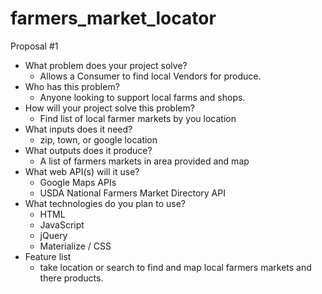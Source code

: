 # farmers_market_locator
Proposal #1
* What problem does your project solve?
  * Allows a Consumer to find local Vendors for produce.
* Who has this problem?
  * Anyone looking to support local farms and shops.
* How will your project solve this problem?
  * Find list of local farmer markets by you location
* What inputs does it need?
  * zip, town, or google location
* What outputs does it produce?
  * A list of farmers markets in area provided and map
* What web API(s) will it use?
  * Google Maps APIs
  * USDA National Farmers Market Directory API
* What technologies do you plan to use?
  * HTML
  * JavaScript
  * jQuery
  * Materialize / CSS
* Feature list
   * take location or search to find and map local farmers markets and there products.
